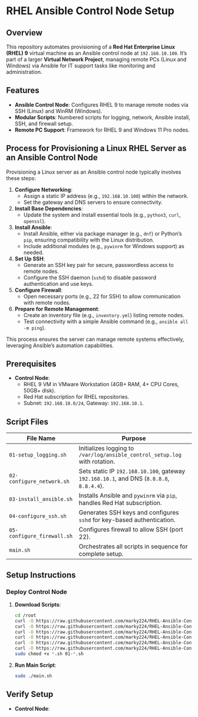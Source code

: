 # RHEL Ansible Control Node Setup

## Overview
This repository automates provisioning of a **Red Hat Enterprise Linux (RHEL) 9** virtual machine as an Ansible control node at `192.168.10.100`. It’s part of a larger **Virtual Network Project**, managing remote PCs (Linux and Windows) via Ansible for IT support tasks like monitoring and administration.

## Features
- **Ansible Control Node**: Configures RHEL 9 to manage remote nodes via SSH (Linux) and WinRM (Windows).
- **Modular Scripts**: Numbered scripts for logging, network, Ansible install, SSH, and firewall setup.
- **Remote PC Support**: Framework for RHEL 9 and Windows 11 Pro nodes.

## Process for Provisioning a Linux RHEL Server as an Ansible Control Node
Provisioning a Linux server as an Ansible control node typically involves these steps:

1. **Configure Networking**:
   - Assign a static IP address (e.g., `192.168.10.100`) within the network.
   - Set the gateway and DNS servers to ensure connectivity.
2. **Install Base Dependencies**:
   - Update the system and install essential tools (e.g., `python3`, `curl`, `openssl`).
3. **Install Ansible**:
   - Install Ansible, either via package manager (e.g., `dnf`) or Python’s `pip`, ensuring compatibility with the Linux distribution.
   - Include additional modules (e.g., `pywinrm` for Windows support) as needed.
4. **Set Up SSH**:
   - Generate an SSH key pair for secure, passwordless access to remote nodes.
   - Configure the SSH daemon (`sshd`) to disable password authentication and use keys.
5. **Configure Firewall**:
   - Open necessary ports (e.g., 22 for SSH) to allow communication with remote nodes.
6. **Prepare for Remote Management**:
   - Create an inventory file (e.g., `inventory.yml`) listing remote nodes.
   - Test connectivity with a simple Ansible command (e.g., `ansible all -m ping`).

This process ensures the server can manage remote systems effectively, leveraging Ansible’s automation capabilities.

## Prerequisites
- **Control Node**:
  - RHEL 9 VM in VMware Workstation (4GB+ RAM, 4+ CPU Cores, 50GB+ disk).
  - Red Hat subscription for RHEL repositories.
  - Subnet: `192.168.10.0/24`, Gateway: `192.168.10.1`.

## Script Files

| File Name                  | Purpose                                                                 |
|----------------------------|-------------------------------------------------------------------------|
| `01-setup_logging.sh`      | Initializes logging to `/var/log/ansible_control_setup.log` with rotation. |
| `02-configure_network.sh`  | Sets static IP `192.168.10.100`, gateway `192.168.10.1`, and DNS (`8.8.8.8`, `8.8.4.4`). |
| `03-install_ansible.sh`    | Installs Ansible and `pywinrm` via `pip`, handles Red Hat subscription. |
| `04-configure_ssh.sh`      | Generates SSH keys and configures `sshd` for key-based authentication.  |
| `05-configure_firewall.sh` | Configures firewall to allow SSH (port 22).                             |
| `main.sh`                  | Orchestrates all scripts in sequence for complete setup.                |

## Setup Instructions

### Deploy Control Node
1. **Download Scripts**:
   ```bash
   cd /root
   curl -O https://raw.githubusercontent.com/marky224/RHEL-Ansible-Control-Node/main/deploy/main.sh
   curl -O https://raw.githubusercontent.com/marky224/RHEL-Ansible-Control-Node/main/deploy/01-setup_logging.sh
   curl -O https://raw.githubusercontent.com/marky224/RHEL-Ansible-Control-Node/main/deploy/02-configure_network.sh
   curl -O https://raw.githubusercontent.com/marky224/RHEL-Ansible-Control-Node/main/deploy/03-install_ansible.sh
   curl -O https://raw.githubusercontent.com/marky224/RHEL-Ansible-Control-Node/main/deploy/04-configure_ssh.sh
   curl -O https://raw.githubusercontent.com/marky224/RHEL-Ansible-Control-Node/main/deploy/05-configure_firewall.sh
   sudo chmod +x *.sh 01-*.sh
   ```

2. **Run Main Script**:
   ```bash
   sudo ./main.sh
   ```
## Verify Setup
-  **Control Node**:
